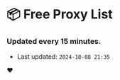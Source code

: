 # :package: Free Proxy List
### Updated every 15 minutes.

- Last updated: `2024-10-08 21:35`

:heart:
